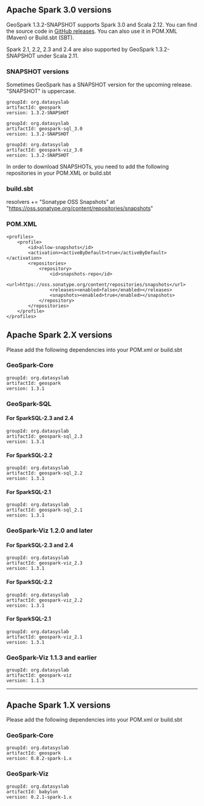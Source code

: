 ## Apache Spark 3.0 versions

GeoSpark 1.3.2-SNAPSHOT supports Spark 3.0 and Scala 2.12. You can find the source code in [GitHub releases](https://github.com/apache/incubator-sedona/releases). You can also use it in POM.XML (Maven) or Build.sbt (SBT).

Spark 2.1, 2.2, 2.3 and 2.4 are also supported by GeoSpark 1.3.2-SNAPSHOT under Scala 2.11.

### SNAPSHOT versions
Sometimes GeoSpark has a SNAPSHOT version for the upcoming release. "SNAPSHOT" is uppercase.
```
groupId: org.datasyslab
artifactId: geospark
version: 1.3.2-SNAPSHOT
```

```
groupId: org.datasyslab
artifactId: geospark-sql_3.0
version: 1.3.2-SNAPSHOT
```

```
groupId: org.datasyslab
artifactId: geospark-viz_3.0
version: 1.3.2-SNAPSHOT
```

In order to download SNAPSHOTs, you need to add the following repositories in your POM.XML or build.sbt
### build.sbt
resolvers +=
  "Sonatype OSS Snapshots" at "https://oss.sonatype.org/content/repositories/snapshots"
### POM.XML
    <profiles>
        <profile>
            <id>allow-snapshots</id>
            <activation><activeByDefault>true</activeByDefault></activation>
            <repositories>
                <repository>
                    <id>snapshots-repo</id>
                    <url>https://oss.sonatype.org/content/repositories/snapshots</url>
                    <releases><enabled>false</enabled></releases>
                    <snapshots><enabled>true</enabled></snapshots>
                </repository>
            </repositories>
        </profile>
    </profiles>

## Apache Spark 2.X versions
Please add the following dependencies into your POM.xml or build.sbt
### GeoSpark-Core
```
groupId: org.datasyslab
artifactId: geospark
version: 1.3.1
```
### GeoSpark-SQL
#### For SparkSQL-2.3 and 2.4
```
groupId: org.datasyslab
artifactId: geospark-sql_2.3
version: 1.3.1
```
#### For SparkSQL-2.2
```
groupId: org.datasyslab
artifactId: geospark-sql_2.2
version: 1.3.1
```
#### For SparkSQL-2.1
```
groupId: org.datasyslab
artifactId: geospark-sql_2.1
version: 1.3.1
```
### GeoSpark-Viz 1.2.0 and later
#### For SparkSQL-2.3 and 2.4
```
groupId: org.datasyslab
artifactId: geospark-viz_2.3
version: 1.3.1
```
#### For SparkSQL-2.2
```
groupId: org.datasyslab
artifactId: geospark-viz_2.2
version: 1.3.1
```
#### For SparkSQL-2.1
```
groupId: org.datasyslab
artifactId: geospark-viz_2.1
version: 1.3.1
```

### GeoSpark-Viz 1.1.3 and earlier
```
groupId: org.datasyslab
artifactId: geospark-viz
version: 1.1.3
```

---

## Apache Spark 1.X versions
Please add the following dependencies into your POM.xml or build.sbt
### GeoSpark-Core
```
groupId: org.datasyslab
artifactId: geospark
version: 0.8.2-spark-1.x
```
### GeoSpark-Viz
```
groupId: org.datasyslab
artifactId: babylon
version: 0.2.1-spark-1.x
```

